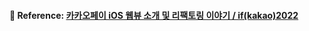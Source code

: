 #### 🔎 Reference: [카카오페이 iOS 웹뷰 소개 및 리팩토링 이야기 / if(kakao)2022](https://www.youtube.com/watch?v=LoquQp90xbM)
